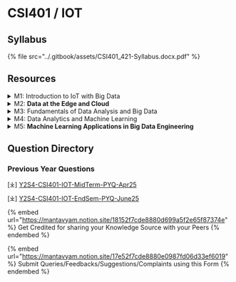 # CSI401 / IOT

## Syllabus

{% file src="../.gitbook/assets/CSI401_421-Syllabus.docx.pdf" %}

## Resources

<details>

<summary>M1: Introduction to IoT with Big Data</summary>

\[⤓] [M1-CSI401-Intro-IOT+Big-Data](https://docs.google.com/presentation/d/1VLNMKMX0lpIk4Ft-MrrgkgI8k8i5boEd/edit?usp=sharing\&ouid=114560226846413789967\&rtpof=true\&sd=true)\
\[⤓] [M1-CSI401-Concepts-Big-Data+Analytics](https://docs.google.com/presentation/d/1VMpE7vKRwf2DJITmLTCpogN5u0kk17CS/edit?usp=sharing\&ouid=114560226846413789967\&rtpof=true\&sd=true)\
\[⤓] [M1-CSI401-IOT-Data-Processing+Analytics](https://docs.google.com/presentation/d/1V4DChAUBxS4saYYKJB7Zl8lHvsWVLNcr/edit?usp=sharing\&ouid=114560226846413789967\&rtpof=true\&sd=true)\
\[⤓] [M1-CSI401-Basics-Cloud-Computing](https://docs.google.com/presentation/d/1UxvCeC2-b9Vk_evj_qDA8ZNOHPWier-s/edit?usp=sharing\&ouid=114560226846413789967\&rtpof=true\&sd=true)\
\[⤓] [M1-CSI401-Data-Security-Requirements](https://docs.google.com/presentation/d/1VH17QfcI2ZXd2Mu30yReuBza6CSMFGu5/edit?usp=sharing\&ouid=114560226846413789967\&rtpof=true\&sd=true)\
\[⤓] [M1-CSI401-IOT-vs-Big-Data](https://docs.google.com/presentation/d/1TZhnetLRpZ8E0hsWnLxeBg-6pmQZ3E9k/edit?usp=sharing\&ouid=114560226846413789967\&rtpof=true\&sd=true)

</details>

<details>

<summary>M2: <strong>Data at the Edge and Cloud</strong></summary>

\[⤓] [M2-CSI401-Edge+Cloud](https://docs.google.com/presentation/d/1U4VDHiPofTE2Wrkbn0Iab9oK8eWVTbup/edit?usp=sharing\&ouid=114560226846413789967\&rtpof=true\&sd=true)\
\[⤓] [M2-CSI401-Data-Acquisition](https://docs.google.com/presentation/d/1VDStE3Va9SiVabSQtNEdxqUjeOCb0Lbb/edit?usp=sharing\&ouid=114560226846413789967\&rtpof=true\&sd=true)\
\[⤓] [M2-CSI401-Descriptive-Statistics](https://docs.google.com/presentation/d/1Uoln9kgrWX853BV8KD-0Af4kKxJxRGto/edit?usp=sharing\&ouid=114560226846413789967\&rtpof=true\&sd=true)\
\[⤓] [M2-CSI401-Cloud-vs-Fog-Computing](https://docs.google.com/presentation/d/1Uc9Nmshz7znUiND_hu_P3d1K9CB4LE0v/edit?usp=sharing\&ouid=114560226846413789967\&rtpof=true\&sd=true)

</details>

<details>

<summary>M3: Fundamentals of Data Analysis and Big Data</summary>

\[⤓] [M3-CSI401-Data-Analysis+Visualization+Interpretation](https://docs.google.com/presentation/d/1Ued36c8oX-0u3Tc9kNmjBL1_FPeQQuj5/edit?usp=sharing\&ouid=114560226846413789967\&rtpof=true\&sd=true)\
\[⤓] [M3-CSI401-Types-Data-Visualization](https://docs.google.com/document/d/1UGORmZkLs9No2K0_0TH039hTrCzL7UuH/edit?usp=sharing\&ouid=114560226846413789967\&rtpof=true\&sd=true)\
\[⤓] [M3-CSI401-Hadoop-Intro](https://docs.google.com/presentation/d/1UXQ3shvwE9RoAxe0kfYWwNrjvSLlvHbA/edit?usp=sharing\&ouid=114560226846413789967\&rtpof=true\&sd=true)\
\[⤓] [M3-CSI401-Hadoop-Ecosystem-Part-1](https://docs.google.com/document/d/1UQxf8MAFWoI0wu7AylGCJwO2kX6HU4nd/edit?usp=sharing\&ouid=114560226846413789967\&rtpof=true\&sd=true)\
\[⤓] [M3-CSI401-Hadoop-Ecosystem-Part-2](https://docs.google.com/presentation/d/1Tl4cYv36ta0iV0FGo8xQEJwdliDv7zfH/edit?usp=sharing\&ouid=114560226846413789967\&rtpof=true\&sd=true)

</details>

<details>

<summary>M4: Data Analytics and Machine Learning</summary>

\[⤓] [M4-CSI401-ML-Models](https://docs.google.com/presentation/d/1TEzLKeX49Nb_wghN6pZDjOE5KBKX5iNo/edit?usp=sharing\&ouid=114560226846413789967\&rtpof=true\&sd=true)\
\[⤓] [M4-CSI401-Predictive-Modeling](https://docs.google.com/presentation/d/1TZMkOqQ9XNPFpJW-7u4J8T6w3BUYrFTB/edit?usp=sharing\&ouid=114560226846413789967\&rtpof=true\&sd=true)\
\[⤓] [M4-CSI401-Regression-vs-Classification](https://docs.google.com/presentation/d/1TA_lqNoNZtwlvom5SjIdhDhiCFOddJIs/edit?usp=sharing\&ouid=114560226846413789967\&rtpof=true\&sd=true)\
\[⤓] [M4-CSI401-Reinforcement-Learning](https://docs.google.com/presentation/d/1TEKpyi7wNj19-RsW7_Jecu8sb2PsLI-u/edit?usp=sharing\&ouid=114560226846413789967\&rtpof=true\&sd=true)\
\[⤓] [M4-CSI401-Semi-Supervised-Learning](https://docs.google.com/presentation/d/1TA3o8Eecm2GURshlsNhOSwUw_hcUSXnd/edit?usp=sharing\&ouid=114560226846413789967\&rtpof=true\&sd=true)\
\[⤓] [M4-CSI401-Supervised+Unsupervised-Learning](https://docs.google.com/presentation/d/1SyoNeUJ-xitAt4Tl9pO9_dyIj3uIFnAT/edit?usp=sharing\&ouid=114560226846413789967\&rtpof=true\&sd=true)\
\[⤓] [M4-CSI401-Data-Storytelling-Part-1](https://docs.google.com/presentation/d/1TiiMl0Iu2aI-eAGXxGVHBVhvo1uXJhtg/edit?usp=sharing\&ouid=114560226846413789967\&rtpof=true\&sd=true)\
\[⤓] [M4-CSI401-Data-Storytelling-Part-2](https://docs.google.com/presentation/d/1TYIoEQFGLsOmkclr5KFcbhJINOdqZKR4/edit?usp=sharing\&ouid=114560226846413789967\&rtpof=true\&sd=true)

</details>

<details>

<summary>M5: <strong>Machine Learning Applications in Big Data Engineering</strong></summary>

\[⤓] [M5-CSI401-Big-Data-Visualization](https://docs.google.com/presentation/d/1T5txUuH6yczjCjoTxBSvGk2wR0v1tFvQ/edit?usp=sharing\&ouid=114560226846413789967\&rtpof=true\&sd=true)\
\[⤓][ M5-CSI401-Cleaning-Data](https://docs.google.com/presentation/d/1T9OiVH6qADIbmrcNJu9vyf6qX5s16q08/edit?usp=sharing\&ouid=114560226846413789967\&rtpof=true\&sd=true)\
\[⤓] [M5-CSI401-Data-Wrangling](https://docs.google.com/presentation/d/1SvT-4v8p3ZPxAlgSSYFwHoQYTPYsLSwm/edit?usp=sharing\&ouid=114560226846413789967\&rtpof=true\&sd=true)\
\[⤓] [M5-CSI401-Feature-Extraction](https://docs.google.com/presentation/d/1TF4vVLElWxGLuCKs6NvIwmRx4t5-oQU-/edit?usp=sharing\&ouid=114560226846413789967\&rtpof=true\&sd=true)

</details>

## Question Directory

### Previous Year Questions

\[⤓] [Y2S4-CSI401-IOT-MidTerm-PYQ-Apr25](https://drive.google.com/file/d/1r2tra6yIoHPb6PrKa5WBnJSrWYZKEG3A/view?usp=drive_link)

\[⤓] [Y2S4-CSI401-IOT-EndSem-PYQ-June25](https://drive.google.com/file/d/1VxKDyz9IddVU-nYhR8kgSgIGr5i3aixe/view?usp=sharing)

{% embed url="https://mantavyam.notion.site/18152f7cde8880d699a5f2e65f87374e" %}
Get Credited for sharing your Knowledge Source with your Peers
{% endembed %}

{% embed url="https://mantavyam.notion.site/17e52f7cde8880e0987fd06d33ef6019" %}
Submit Queries/Feedbacks/Suggestions/Complaints using this Form
{% endembed %}
